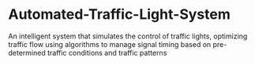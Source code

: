 # Automated-Traffic-Light-System
An intelligent system that simulates the control of traffic lights, optimizing traffic flow using algorithms to manage signal timing based on pre-determined traffic conditions and traffic patterns
